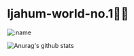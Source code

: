 # ljahum-world-no.1🍔🍔





![:name](https://count.getloli.com/get/@:ljahum)

![Anurag's github stats](https://github-readme-stats.vercel.app/api?username=ljahum&show_icons=true&include_all_commits=true&theme=algolia)  

<!--https://raw.githubusercontent.com/ljahum/images/main/e7aba1258cb47eb6eaecd6ff1f1a49bf.jpg
**ljahum/ljahum** is a ✨ _special_ ✨ repository because its `README.md` (this file) appears on your GitHub profile.

Here are some ideas to get you started:

- 🔭 I’m currently working on ...
- 🌱 I’m currently learning ...
- 👯 I’m looking to collaborate on ...
- 🤔 I’m looking for help with ...
- 💬 Ask me about ...
- 📫 How to reach me: ...
- 😄 Pronouns: ...
- ⚡ Fun fact: ...
-->
